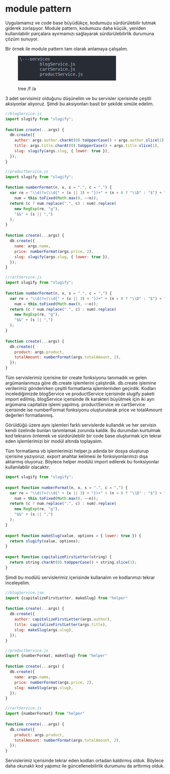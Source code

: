 # module pattern

Uygulamamız ve code base büyüdükçe, kodumuzu sürdürülebilir tutmak giderek zorlaşıyor. Module pattern, kodumuzu daha küçük, yeniden kullanılabilir parçalara ayırmamızı sağlayarak sürdürülebilirlik durumuna çözüm sunuyor.

Bir örnek ile module pattern tam olarak anlamaya çalışalım.

<figure><img src="../.gitbook/assets/module-pattern-tree-view.png" alt=""><figcaption><p>tree /f /a</p></figcaption></figure>

3 adet servisimiz olduğunu düşünelim ve bu servisler içerisinde çeşitli aksiyonlar alıyoruz. Şimdi bu aksiyonları basit bir şekilde simüle edelim.&#x20;

```javascript
//blogService.js
import slugify from "slugify";

function create(...args) {
  db.create({
    author: args.author.charAt(0).toUpperCase() + args.author.slice(1),
    title: args.title.charAt(0).toUpperCase() + args.title.slice(1),
    slug: slugify(args.slug, { lower: true }),
  });
}
```

```javascript
//productService.js
import slugify from "slugify";

function numberFormat(n, x, s = ".", c = ",") {
  var re = "\\d(?=(\\d{" + (x || 3) + "})+" + (n > 0 ? "\\D" : "$") + ")",
    num = this.toFixed(Math.max(0, ~~n));
  return (c ? num.replace(".", c) : num).replace(
    new RegExp(re, "g"),
    "$&" + (s || ",")
  );
}

function create(...args) {
  db.create({
    name: args.name,
    price: numberFormat(args.price, 2),
    slug: slugify(args.slug, { lower: true }),
  });
}

```

```javascript
//cartService.js
import slugify from "slugify";

function numberFormat(n, x, s = ".", c = ",") {
  var re = "\\d(?=(\\d{" + (x || 3) + "})+" + (n > 0 ? "\\D" : "$") + ")",
    num = this.toFixed(Math.max(0, ~~n));
  return (c ? num.replace(".", c) : num).replace(
    new RegExp(re, "g"),
    "$&" + (s || ",")
  );
}

function create(...args) {
  db.create({
    product: args.product,
    totalAmount: numberFormat(args.totalAmount, 2),
  });
}

```

Tüm servislerimiz içerisine bir create fonksiyonu tanımadık ve gelen argümanlarımıza göre db.create işlemlerini çalıştırdık. db.create işlemine verilerimiz gönderirken çeşitli formatlama işlemlerinden geçirdik. Kodları incelediğimizde blogService ve productService içerisinde slugify paketi import edilmiş. blogService içerisinde ilk karakteri büyütmek için iki ayrı argümana capitalize işlemi yapılmış. productService ve cartService içerisinde ise numberFormat fonksiyonu oluşturularak price ve totalAmount değerleri formatlanmış.&#x20;

Görüldüğü üzere aynı işlemleri farklı servislerde kullandık ve her servisin kendi özelinde bunları tanımlamak zorunda kaldık. Bu durumdan kurtulmak kod tekrarını önlemek ve sürdürülebilir bir code base oluşturmak için tekrar eden işlemlerimizi bir modül altında toplayalım.

Tüm formatlama vb işlemlerimizi helper.js adında bir dosya oluşturup içerisine yazıyoruz. export anahtar kelimesi ile fonksiyonlarımızı dışa aktarmış oluyoruz. Böylece helper modülü import edilerek bu fonksiyonlar kullanılabilir olacaktır.

```javascript
import slugify from "slugify";

export function numberFormat(n, x, s = ".", c = ",") {
  var re = "\\d(?=(\\d{" + (x || 3) + "})+" + (n > 0 ? "\\D" : "$") + ")",
    num = this.toFixed(Math.max(0, ~~n));
  return (c ? num.replace(".", c) : num).replace(
    new RegExp(re, "g"),
    "$&" + (s || ",")
  );
}

export function makeSlug(value, options = { lower: true }) {
  return slugify(value, options);
}

export function capitalizeFirstLetter(string) {
  return string.charAt(0).toUpperCase() + string.slice(1);
}
```

Şimdi bu modülü servislerimiz içerisinde kullanalım ve kodlarımızı tekrar inceleyelim.

```javascript
//blogService.jse
import {capitalizeFirstLetter, makeSlug} from "helper"

function create(...args) {
  db.create({
    author: capitalizeFirstLetter(args.author),
    title: capitalizeFirstLetter(args.title),
    slug: makeSlug(args.slug),
  });
}
```

```javascript
//productService.js
import {numberFormat, makeSlug} from "helper"

function create(...args) {
  db.create({
    name: args.name,
    price: numberFormat(args.price, 2),
    slug: makeSlug(args.slug),
  });
}

```

```javascript
//cartService.js
import {numberFormat} from "helper"

function create(...args) {
  db.create({
    product: args.product,
    totalAmount: numberFormat(args.totalAmount, 2),
  });
}

```

Servislerimiz içerisinde tekrar eden kodları ortadan kaldırmış olduk. Böylece daha okunaklı kod yapımız ile güncellenebilirlik durumunu da arttırmış olduk.
